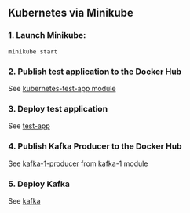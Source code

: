 ## Kubernetes via Minikube
### 1. Launch Minikube:
```
minikube start
```
### 2. Publish test application to the Docker Hub
See [kubernetes-test-app module](../kubernetes-test-app)

### 3. Deploy test application
See [test-app](./test-app)

### 4. Publish Kafka Producer to the Docker Hub
See [kafka-1-producer](../../kafka-1/kafka-1-producer) from kafka-1 module

### 5. Deploy Kafka
See [kafka](./kafka)
